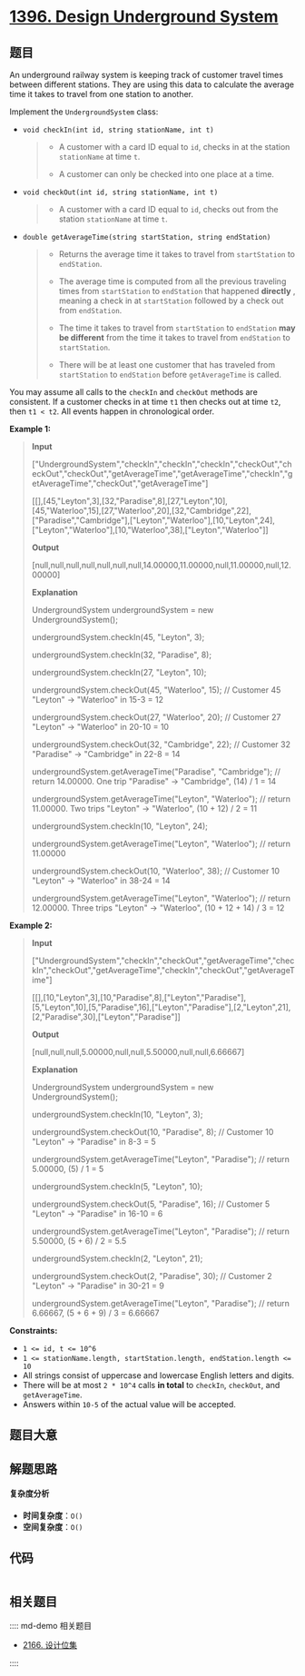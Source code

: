 # [1396. Design Underground System](https://leetcode.com/problems/design-underground-system/)

## 题目

An underground railway system is keeping track of customer travel times
between different stations. They are using this data to calculate the average
time it takes to travel from one station to another.

Implement the `UndergroundSystem` class:

- `void checkIn(int id, string stationName, int t)`
  > - A customer with a card ID equal to `id`, checks in at the station `stationName` at time `t`.
  >
  > - A customer can only be checked into one place at a time.
- `void checkOut(int id, string stationName, int t)`
  > - A customer with a card ID equal to `id`, checks out from the station `stationName` at time `t`.
- `double getAverageTime(string startStation, string endStation)`
  > - Returns the average time it takes to travel from `startStation` to `endStation`.
  >
  > - The average time is computed from all the previous traveling times from `startStation` to `endStation` that happened **directly** , meaning a check in at `startStation` followed by a check out from `endStation`.
  >
  > - The time it takes to travel from `startStation` to `endStation` **may be different** from the time it takes to travel from `endStation` to `startStation`.
  >
  > - There will be at least one customer that has traveled from `startStation` to `endStation` before `getAverageTime` is called.

You may assume all calls to the `checkIn` and `checkOut` methods are
consistent. If a customer checks in at time `t1` then checks out at time `t2`,
then `t1 < t2`. All events happen in chronological order.

**Example 1:**

> **Input**
>
> ["UndergroundSystem","checkIn","checkIn","checkIn","checkOut","checkOut","checkOut","getAverageTime","getAverageTime","checkIn","getAverageTime","checkOut","getAverageTime"]
>
> [[],[45,"Leyton",3],[32,"Paradise",8],[27,"Leyton",10],[45,"Waterloo",15],[27,"Waterloo",20],[32,"Cambridge",22],["Paradise","Cambridge"],["Leyton","Waterloo"],[10,"Leyton",24],["Leyton","Waterloo"],[10,"Waterloo",38],["Leyton","Waterloo"]]
>
> **Output**
>
> [null,null,null,null,null,null,null,14.00000,11.00000,null,11.00000,null,12.00000]
>
> **Explanation**
>
> UndergroundSystem undergroundSystem = new UndergroundSystem();
>
> undergroundSystem.checkIn(45, "Leyton", 3);
>
> undergroundSystem.checkIn(32, "Paradise", 8);
>
> undergroundSystem.checkIn(27, "Leyton", 10);
>
> undergroundSystem.checkOut(45, "Waterloo", 15); // Customer 45 "Leyton" -> "Waterloo" in 15-3 = 12
>
> undergroundSystem.checkOut(27, "Waterloo", 20); // Customer 27 "Leyton" -> "Waterloo" in 20-10 = 10
>
> undergroundSystem.checkOut(32, "Cambridge", 22); // Customer 32 "Paradise" -> "Cambridge" in 22-8 = 14
>
> undergroundSystem.getAverageTime("Paradise", "Cambridge"); // return 14.00000. One trip "Paradise" -> "Cambridge", (14) / 1 = 14
>
> undergroundSystem.getAverageTime("Leyton", "Waterloo"); // return 11.00000. Two trips "Leyton" -> "Waterloo", (10 + 12) / 2 = 11
>
> undergroundSystem.checkIn(10, "Leyton", 24);
>
> undergroundSystem.getAverageTime("Leyton", "Waterloo"); // return 11.00000
>
> undergroundSystem.checkOut(10, "Waterloo", 38); // Customer 10 "Leyton" -> "Waterloo" in 38-24 = 14
>
> undergroundSystem.getAverageTime("Leyton", "Waterloo"); // return 12.00000. Three trips "Leyton" -> "Waterloo", (10 + 12 + 14) / 3 = 12

**Example 2:**

> **Input**
>
> ["UndergroundSystem","checkIn","checkOut","getAverageTime","checkIn","checkOut","getAverageTime","checkIn","checkOut","getAverageTime"]
>
> [[],[10,"Leyton",3],[10,"Paradise",8],["Leyton","Paradise"],[5,"Leyton",10],[5,"Paradise",16],["Leyton","Paradise"],[2,"Leyton",21],[2,"Paradise",30],["Leyton","Paradise"]]
>
> **Output**
>
> [null,null,null,5.00000,null,null,5.50000,null,null,6.66667]
>
> **Explanation**
>
> UndergroundSystem undergroundSystem = new UndergroundSystem();
>
> undergroundSystem.checkIn(10, "Leyton", 3);
>
> undergroundSystem.checkOut(10, "Paradise", 8); // Customer 10 "Leyton" -> "Paradise" in 8-3 = 5
>
> undergroundSystem.getAverageTime("Leyton", "Paradise"); // return 5.00000, (5) / 1 = 5
>
> undergroundSystem.checkIn(5, "Leyton", 10);
>
> undergroundSystem.checkOut(5, "Paradise", 16); // Customer 5 "Leyton" -> "Paradise" in 16-10 = 6
>
> undergroundSystem.getAverageTime("Leyton", "Paradise"); // return 5.50000, (5 + 6) / 2 = 5.5
>
> undergroundSystem.checkIn(2, "Leyton", 21);
>
> undergroundSystem.checkOut(2, "Paradise", 30); // Customer 2 "Leyton" -> "Paradise" in 30-21 = 9
>
> undergroundSystem.getAverageTime("Leyton", "Paradise"); // return 6.66667, (5 + 6 + 9) / 3 = 6.66667

**Constraints:**

- `1 <= id, t <= 10^6`
- `1 <= stationName.length, startStation.length, endStation.length <= 10`
- All strings consist of uppercase and lowercase English letters and digits.
- There will be at most `2 * 10^4` calls **in total** to `checkIn`, `checkOut`, and `getAverageTime`.
- Answers within `10-5` of the actual value will be accepted.

## 题目大意

## 解题思路

#### 复杂度分析

- **时间复杂度**：`O()`
- **空间复杂度**：`O()`

## 代码

```javascript

```

## 相关题目

:::: md-demo 相关题目

- [2166. 设计位集](https://leetcode.com/problems/design-bitset)

::::
